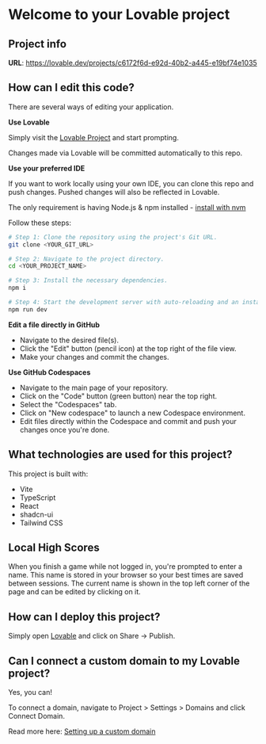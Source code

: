 # Welcome to your Lovable project

## Project info

**URL**: https://lovable.dev/projects/c6172f6d-e92d-40b2-a445-e19bf74e1035

## How can I edit this code?

There are several ways of editing your application.

**Use Lovable**

Simply visit the [Lovable Project](https://lovable.dev/projects/c6172f6d-e92d-40b2-a445-e19bf74e1035) and start prompting.

Changes made via Lovable will be committed automatically to this repo.

**Use your preferred IDE**

If you want to work locally using your own IDE, you can clone this repo and push changes. Pushed changes will also be reflected in Lovable.

The only requirement is having Node.js & npm installed - [install with nvm](https://github.com/nvm-sh/nvm#installing-and-updating)

Follow these steps:

```sh
# Step 1: Clone the repository using the project's Git URL.
git clone <YOUR_GIT_URL>

# Step 2: Navigate to the project directory.
cd <YOUR_PROJECT_NAME>

# Step 3: Install the necessary dependencies.
npm i

# Step 4: Start the development server with auto-reloading and an instant preview.
npm run dev
```

**Edit a file directly in GitHub**

- Navigate to the desired file(s).
- Click the "Edit" button (pencil icon) at the top right of the file view.
- Make your changes and commit the changes.

**Use GitHub Codespaces**

- Navigate to the main page of your repository.
- Click on the "Code" button (green button) near the top right.
- Select the "Codespaces" tab.
- Click on "New codespace" to launch a new Codespace environment.
- Edit files directly within the Codespace and commit and push your changes once you're done.

## What technologies are used for this project?

This project is built with:

- Vite
- TypeScript
- React
- shadcn-ui
- Tailwind CSS

## Local High Scores

When you finish a game while not logged in, you're prompted to enter a name.
This name is stored in your browser so your best times are saved between
sessions. The current name is shown in the top left corner of the page and can
be edited by clicking on it.

## How can I deploy this project?

Simply open [Lovable](https://lovable.dev/projects/c6172f6d-e92d-40b2-a445-e19bf74e1035) and click on Share -> Publish.

## Can I connect a custom domain to my Lovable project?

Yes, you can!

To connect a domain, navigate to Project > Settings > Domains and click Connect Domain.

Read more here: [Setting up a custom domain](https://docs.lovable.dev/tips-tricks/custom-domain#step-by-step-guide)
